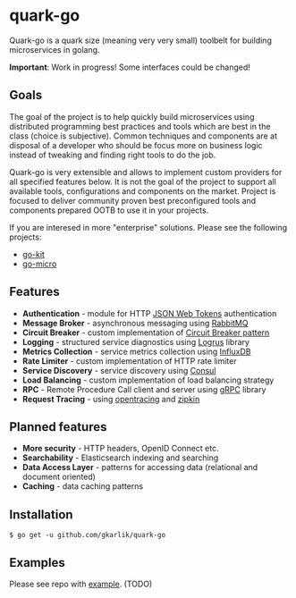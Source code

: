 # quark-go

Quark-go is a quark size (meaning very very small) toolbelt for building microservices in golang. 

**Important**: Work in progress! Some interfaces could be changed!

## Goals
The goal of the project is to help quickly build microservices using distributed programming best practices and tools which are 
best in the class (choice is subjective). Common techniques and components are at disposal of a developer who should be 
focus more on business logic instead of tweaking and finding right tools to do the job.

Quark-go is very extensible and allows to implement custom providers for all specified features below. It is not the goal of the project
to support all available tools, configurations and components on the market. Project is focused to deliver community proven best preconfigured tools
and components prepared OOTB to use it in your projects.

If you are interesed in more "enterprise" solutions. Please see the following projects:
* [go-kit](https://github.com/go-kit/kit)
* [go-micro](https://github.com/micro/go-micro)

## Features
* **Authentication** - module for HTTP [JSON Web Tokens](https://jwt.io/) authentication
* **Message Broker** - asynchronous messaging using [RabbitMQ](https://www.rabbitmq.com/)
* **Circuit Breaker** - custom implementation of [Circuit Breaker pattern](https://martinfowler.com/bliki/CircuitBreaker.html)
* **Logging** - structured service diagnostics using [Logrus](https://github.com/sirupsen/logrus) library
* **Metrics Collection** - service metrics collection using [InfluxDB](https://www.influxdata.com/)
* **Rate Limiter** - custom implementation of HTTP rate limiter
* **Service Discovery** - service discovery using [Consul](https://www.consul.io/)
* **Load Balancing** - custom implementation of load balancing strategy
* **RPC** - Remote Procedure Call client and server using [gRPC](http://www.grpc.io/) library
* **Request Tracing** - using [opentracing](http://opentracing.io/) and [zipkin](http://zipkin.io/)

## Planned features
* **More security** - HTTP headers, OpenID Connect etc.
* **Searchability** - Elasticsearch indexing and searching
* **Data Access Layer** - patterns for accessing data (relational and document oriented)
* **Caching** - data caching patterns

## Installation

`$ go get -u github.com/gkarlik/quark-go`

## Examples

Please see repo with [example](https://github.com/gkarlik/quark-go-example). (TODO)